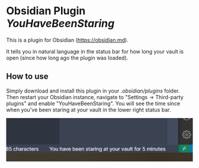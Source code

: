 # Obsidian Plugin *YouHaveBeenStaring*

This is a plugin for Obsidian (https://obsidian.md).

It tells you in natural language in the status bar for how long your vault is open (since how long ago the plugin was loaded).

## How to use

Simply download and install this plugin in your *.obsidian/plugins* folder.
Then restart your Obsidian instance, navigate to "Settings -> Third-party plugins" and enable "YouHaveBeenStaring".
You will see the time since when you've been staring at your vault in the lower right status bar.

![](screenshot.png)
